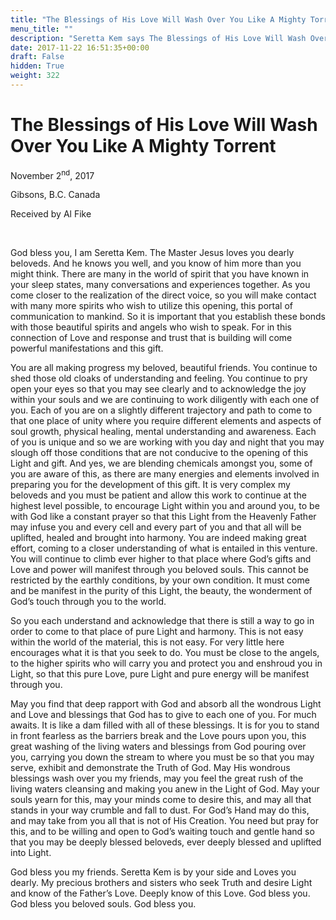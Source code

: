 ```yaml
---
title: "The Blessings of His Love Will Wash Over You Like A Mighty Torrent"
menu_title: ""
description: "Seretta Kem says The Blessings of His Love Will Wash Over You Like A Mighty Torrent"
date: 2017-11-22 16:51:35+00:00
draft: False
hidden: True
weight: 322
---
```

# The Blessings of His Love Will Wash Over You Like A Mighty Torrent

November 2<sup>nd</sup>, 2017

Gibsons, B.C. Canada

Received by Al Fike

 

God bless you, I am Seretta Kem. The Master Jesus loves you dearly beloveds. And he knows you well, and you know of him more than you might think. There are many in the world of spirit that you have known in your sleep states, many conversations and experiences together. As you come closer to the realization of the direct voice, so you will make contact with many more spirits who wish to utilize this opening, this portal of communication to mankind. So it is important that you establish these bonds with those beautiful spirits and angels who wish to speak. For in this connection of Love and response and trust that is building will come powerful manifestations and this gift. 

You are all making progress my beloved, beautiful friends. You continue to shed those old cloaks of understanding and feeling. You continue to pry open your eyes so that you may see clearly and to acknowledge the joy within your souls and we are continuing to work diligently with each one of you. Each of you are on a slightly different trajectory and path to come to that one place of unity where you require different elements and aspects of soul growth, physical healing, mental understanding and awareness. Each of you is unique and so we are working with you day and night that you may slough off those conditions that are not conducive to the opening of this Light and gift. And yes, we are blending chemicals amongst you, some of you are aware of this, as there are many energies and elements involved in preparing you for the development of this gift. It is very complex my beloveds and you must be patient and allow this work to continue at the highest level possible, to encourage Light within you and around you, to be with God like a constant prayer so that this Light from the Heavenly Father may infuse you and every cell and every part of you and that all will be uplifted, healed and brought into harmony. You are indeed making great effort, coming to a closer understanding of what is entailed in this venture. You will continue to climb ever higher to that place where God’s gifts and Love and power will manifest through you beloved souls. This cannot be restricted by the earthly conditions, by your own condition. It must come and be manifest in the purity of this Light, the beauty, the wonderment of God’s touch through you to the world. 

So you each understand and acknowledge that there is still a way to go in order to come to that place of pure Light and harmony. This is not easy within the world of the material, this is not easy. For very little here encourages what it is that you seek to do. You must be close to the angels, to the higher spirits who will carry you and protect you and enshroud you in Light, so that this pure Love, pure Light and pure energy will be manifest through you.

May you find that deep rapport with God and absorb all the wondrous Light and Love and blessings that God has to give to each one of you. For much awaits. It is like a dam filled with all of these blessings. It is for you to stand in front fearless as the barriers break and the Love pours upon you, this great washing of the living waters and blessings from God pouring over you, carrying you down the stream to where you must be so that you may serve, exhibit and demonstrate the Truth of God. May His wondrous blessings wash over you my friends, may you feel the great rush of the living waters cleansing and making you anew in the Light of God. May your souls yearn for this, may your minds come to desire this, and may all that stands in your way crumble and fall to dust. For God’s Hand may do this, and may take from you all that is not of His Creation. You need but pray for this, and to be willing and open to God’s waiting touch and gentle hand so that you may be deeply blessed beloveds, ever deeply blessed and uplifted into Light.

God bless you my friends. Seretta Kem is by your side and Loves you dearly. My precious brothers and sisters who seek Truth and desire Light and know of the Father’s Love. Deeply know of this Love. God bless you. God bless you beloved souls. God bless you.

